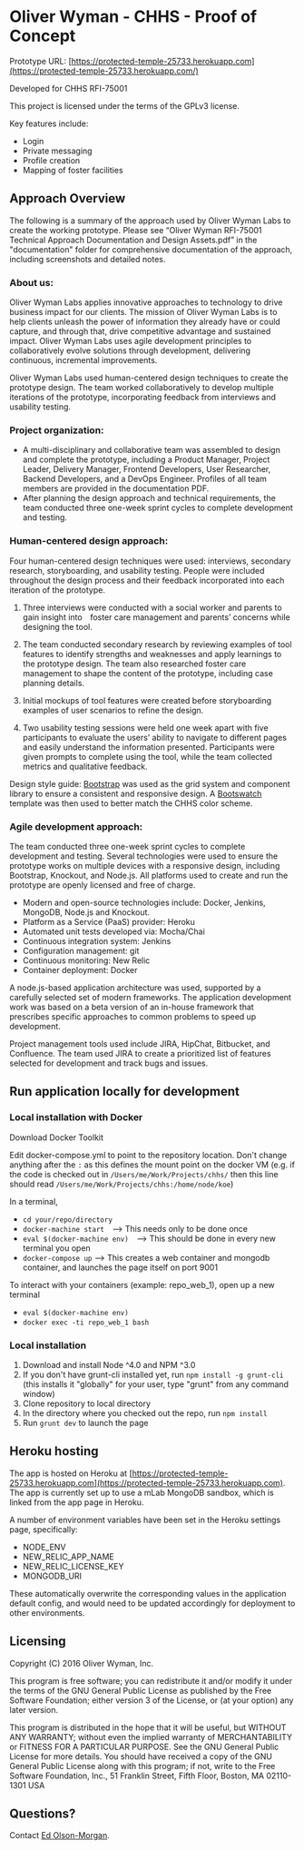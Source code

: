 # Oliver Wyman - CHHS - Proof of Concept

Prototype URL: [https://protected-temple-25733.herokuapp.com](https://protected-temple-25733.herokuapp.com/)

Developed for CHHS RFI-75001

This project is licensed under the terms of the GPLv3 license.

Key features include:

* Login
* Private messaging
* Profile creation
* Mapping of foster facilities

## Approach Overview

The following is a summary of the approach used by Oliver Wyman Labs to create the working prototype. Please see “Oliver Wyman RFI-75001 Technical Approach Documentation and Design Assets.pdf” in the "documentation" folder for comprehensive documentation of the approach, including screenshots and detailed notes. 

### About us: 

Oliver Wyman Labs applies innovative approaches to technology to drive business impact for our clients. The mission of Oliver Wyman Labs is to help clients unleash the power of information they already have or could capture, and through that, drive competitive advantage and sustained impact. Oliver Wyman Labs uses agile development principles to collaboratively evolve solutions through development, delivering continuous, incremental improvements.

Oliver Wyman Labs used human-centered design techniques to create the prototype design. The team worked collaboratively to develop multiple iterations of the prototype, incorporating feedback from interviews and usability testing.

### Project organization: 

* A multi-disciplinary and collaborative team was assembled to design and complete the prototype, including a Product Manager, Project Leader, Delivery Manager, Frontend Developers, User Researcher, Backend Developers, and a DevOps Engineer. Profiles of all team members are provided in the documentation PDF.
* After planning the design approach and technical requirements, the team conducted three one-week sprint cycles to complete development and testing.

### Human-centered design approach:

Four human-centered design techniques were used: interviews, secondary research, storyboarding, and usability testing. People were included throughout the design process and their feedback incorporated into each iteration of the prototype.

1. Three interviews were conducted with a social worker and parents to gain insight into  foster care management and parents’ concerns while designing the tool.

2. The team conducted secondary research by reviewing examples of tool features to identify strengths and weaknesses and apply learnings to the prototype design. The team also researched foster care management to shape the content of the prototype, including case planning details.

3. Initial mockups of tool features were created before storyboarding examples of user scenarios to refine the design.

4. Two usability testing sessions were held one week apart with five participants to evaluate the users’ ability to navigate to different pages and easily understand the information presented. Participants were given prompts to complete using the tool, while the team collected metrics and qualitative feedback.

Design style guide: [Bootstrap](http://getbootstrap.com/) was used as the grid system and component library to ensure a consistent and responsive design. A [Bootswatch](http://bootswatch.com/) template was then used to better match the CHHS color scheme.

### Agile development approach:

The team conducted three one-week sprint cycles to complete development and testing. Several technologies were used to ensure the prototype works on multiple devices with a responsive design, including Bootstrap, Knockout, and Node.js. All platforms used to create and run the prototype are openly licensed and free of charge.

* Modern and open-source technologies include: Docker, Jenkins, MongoDB, Node.js and Knockout.
* Platform as a Service (PaaS) provider: Heroku
* Automated unit tests developed via: Mocha/Chai
* Continuous integration system: Jenkins
* Configuration management: git
* Continuous monitoring: New Relic
* Container deployment: Docker

A node.js-based application architecture was used, supported by a carefully selected set of modern frameworks. The application development work was based on a beta version of an in-house framework that prescribes specific approaches to common problems to speed up development.

Project management tools used include JIRA, HipChat, Bitbucket, and Confluence. The team used JIRA to create a prioritized list of features selected for development and track bugs and issues.

## Run application locally for development

### Local installation with Docker

Download Docker Toolkit

Edit docker-compose.yml to point to the repository location. Don't change anything after the `:` as this defines the mount point on the docker VM (e.g. if the code is checked out in `/Users/me/Work/Projects/chhs/` then this line should read `/Users/me/Work/Projects/chhs:/home/node/koe`)

In a terminal, 

* `cd your/repo/directory`
* `docker-machine start`  --> This needs only to be done once
* `eval $(docker-machine env)`  --> This should be done in every new terminal you open
* `docker-compose up` --> This creates a web container and mongodb container, and launches the page itself on port 9001

To interact with your containers (example: repo_web_1), open up a new terminal

* `eval $(docker-machine env)`
* `docker exec -ti repo_web_1 bash`

### Local installation

1. Download and install Node ^4.0 and NPM ^3.0
2. If you don't have grunt-cli installed yet, run `npm install -g grunt-cli` (this installs it "globally" for your user, type "grunt" from any command window)
3. Clone repository to local directory
4. In the directory where you checked out the repo, run `npm install`
5. Run `grunt dev` to launch the page

## Heroku hosting

The app is hosted on Heroku at [https://protected-temple-25733.herokuapp.com](https://protected-temple-25733.herokuapp.com). The app is currently set up to use a mLab MongoDB sandbox, which is linked from the app page in Heroku.

A number of environment variables have been set in the Heroku settings page, specifically:

 * NODE_ENV
 * NEW_RELIC_APP_NAME
 * NEW_RELIC_LICENSE_KEY
 * MONGODB_URI

These automatically overwrite the corresponding values in the application default config, and would need to be updated accordingly for deployment to other environments.

## Licensing
Copyright (C) 2016 Oliver Wyman, Inc.

This program is free software; you can redistribute it and/or modify it under the terms of the GNU General Public License as published by the Free Software Foundation; either version 3 of the License, or (at your option) any later version. 

This program is distributed in the hope that it will be useful, but WITHOUT ANY WARRANTY; without even the implied warranty of MERCHANTABILITY or FITNESS FOR A PARTICULAR PURPOSE.  See the GNU General Public License for more details. You should have received a copy of the GNU General Public License along with this program; if not, write to the Free Software Foundation, Inc., 51 Franklin Street, Fifth Floor, Boston, MA 02110-1301  USA

## Questions?

Contact [Ed Olson-Morgan](mailto:Edmund.Olson-Morgan@oliverwyman.com).